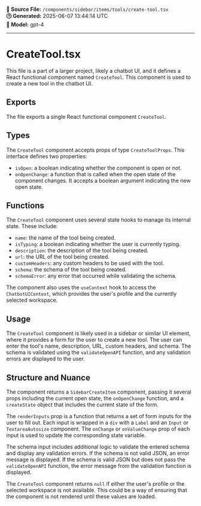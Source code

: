 **📄 Source File:** `/components/sidebar/items/tools/create-tool.tsx`  
**🕒 Generated:** 2025-06-07 13:44:14 UTC  
**🤖 Model:** gpt-4

---

# CreateTool.tsx

This file is a part of a larger project, likely a chatbot UI, and it defines a React functional component named `CreateTool`. This component is used to create a new tool in the chatbot UI.

## Exports

The file exports a single React functional component `CreateTool`.

## Types

The `CreateTool` component accepts props of type `CreateToolProps`. This interface defines two properties:

- `isOpen`: a boolean indicating whether the component is open or not.
- `onOpenChange`: a function that is called when the open state of the component changes. It accepts a boolean argument indicating the new open state.

## Functions

The `CreateTool` component uses several state hooks to manage its internal state. These include:

- `name`: the name of the tool being created.
- `isTyping`: a boolean indicating whether the user is currently typing.
- `description`: the description of the tool being created.
- `url`: the URL of the tool being created.
- `customHeaders`: any custom headers to be used with the tool.
- `schema`: the schema of the tool being created.
- `schemaError`: any error that occurred while validating the schema.

The component also uses the `useContext` hook to access the `ChatbotUIContext`, which provides the user's profile and the currently selected workspace.

## Usage

The `CreateTool` component is likely used in a sidebar or similar UI element, where it provides a form for the user to create a new tool. The user can enter the tool's name, description, URL, custom headers, and schema. The schema is validated using the `validateOpenAPI` function, and any validation errors are displayed to the user.

## Structure and Nuance

The component returns a `SidebarCreateItem` component, passing it several props including the current open state, the `onOpenChange` function, and a `createState` object that includes the current state of the form.

The `renderInputs` prop is a function that returns a set of form inputs for the user to fill out. Each input is wrapped in a `div` with a `Label` and an `Input` or `TextareaAutosize` component. The `onChange` or `onValueChange` prop of each input is used to update the corresponding state variable.

The schema input includes additional logic to validate the entered schema and display any validation errors. If the schema is not valid JSON, an error message is displayed. If the schema is valid JSON but does not pass the `validateOpenAPI` function, the error message from the validation function is displayed.

The `CreateTool` component returns `null` if either the user's profile or the selected workspace is not available. This could be a way of ensuring that the component is not rendered until these values are loaded.